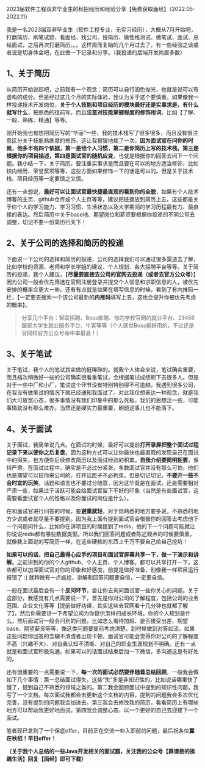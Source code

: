2023届软件工程双非毕业生的秋招经历和经验分享【免费获取面经】（2022.05-2022.11）

我是一名2023届双非毕业生（软件工程专业，无实习经历），大概从7月开始吧，打磨简历、刷笔试题、看面经、找公司、投简历、做性格测试、做笔试、面试、总结面试，之后再次打磨简历。。。这样周而复始的几个月过去了，有一些经验之谈或者说是切身体会吧，在此做一下记录和分享。（我投递的后端开发岗居多数）

## 1、关于简历

从简历开始说起吧，之前我有一个观念：简历可以自行润色抛光，也就是说可以有虚构的成分。但是经过这几个月的实际体验，我认为关于这个要慎重。如果像我一样投递技术开发岗位，**关于个人技能和项目经历的模块最好还是实事求是，有什么就写什么**，把熟悉的往前写，而且**注意对技能掌握程度的修饰用词**，比如【了解、一般、熟练、精通】等等。

刚开始我也有想把简历写的“华丽”一些，我的技术栈写了很多很多，而且没有很注意区分关于技能熟练度的修饰，这让我狠狠地栽了一次。**因为面试官在问你的时候，他多半有四个依据，第一是他个人习惯，第二是你简历上写的技术栈，第三是根据你的项目描述，第四是面试官的随机应变**，也就是根据你的回答去问下一个问题。我小结一下，关于简历，要注重实事求是而且要在可以的地方适当修饰，比如校内经历、荣誉奖项等等，这些方面如果修饰一下的话是可以的。但是关于技术栈、项目经历等一定要慎之又慎。

还有一点想说，**最好可以让面试官最快捷最直观的看到你的全貌**，如果有个人技术博客的主页、github仓库或个人主页等等，建议把链接放到简历上去，这些都是关于你个人的学习能力、学习习惯、生活状态以及大学期间的学习历程最有力、最直接的表达。然后简历中关于base地、期望岗位和薪资要根据你投递的不同公司去调整，切记不要一份简历行天下！

## 2、关于公司的选择和简历的投递

下面说一下公司的选择和简历的投递，公司的选择我们可以通过很多渠道去了解，比如学校的资源、老师和学长学姐的建议、个人规划、各大招聘平台等等。关于简历的投递，我个人建议，【**尽量要直接去公司的官网去投递（或者去官方公众号）**】因为公司一般会优先筛选在官网注册登录并提交个人信息和求职信息的人，被优先安排的概率会更大一些。还有有点就是如果在填写信息的时候，看到了有内推码一栏，【一定要去搜索一个该公司最新的**内推码**填写上去，这也会提升你被优先考虑的概率】。

> 分享几个平台：智联招聘、Boss直聘、你的学校官网的就业平台、23456国家大学生就业服务平台、牛客等等（个人感觉Boss挺好用的，不过还是官网和官方公众号命中率最高！）

## 3、关于笔试

关于笔试，我个人的笔试其实做的挺稀碎的。就我个人体会来说，笔试确实重要，而且档次稍微好一些的公司确实很看重笔试，会根据笔试成绩刷下去很多人。但是对于一些中厂和小厂，笔试这个环节没有特别特别得不可逾越。我遇到很多公司，在我没有做笔试的情况下就已经通知我面试了。对此我仅想表达一种观念，就是我们大可放宽心态，很多事情没有我们印象中的那么死板，我们的思想活一些，可能事情就没有那么难办。当然还是硬实力最重要，刷题这事儿也不能落下。

## 4、关于面试

关于面试，我简单说几点。在面试的时候，最好可以提前**打开录屏把整个面试过程记录下来以便你之后复盘**，因为这种方式可以让你最快也最直观的发现自己在面试中的得失，也方便你后续修改简历以及面试经验的积累。**自我介绍要简明扼要**，保持严肃。在面试过程中，确实是不必过分紧张，多数面试官并没有那么可怕，他们也是期望可以招你来公司的，打开话匣子不必拘束。但是切记切记，**不要开一些不合时宜的玩笑**，话题和语言也不要过分随意，因为这毕竟是在面试，还是需要相对严肃一些，如果过于活跃可能会给面试官留下不好的印象（当然是有些面试官，这需要看面试官个人的性格以及你面试的岗位是什么）。

在和面试官进行问答的时候，要**避重就轻**，对于你熟悉的地方要多说，不熟悉的地方少说或者就尽量不要提到。因为我上面有提到面试官会根据你的回答去考虑他下一个问题问什么，比如你在讲项目的时候提到了redis，他的下一个问题可能就让你说说redis都有哪些数据类型。所以我们回答问题或者陈述观点的时候要慎重，就像我上面说的写简历一样，在这些硬核的东西上千万不要自己给自己挖坑！

**如果可以的话，把自己最得心应手的项目和面试官屏幕共享一下，做一下演示和讲解**。之前讲到的你的个人github、个人主页、个人博客，都可以共享打开一下，这些都可以加深面试官对你的印象和好感度，前提是做好准备，别像我一样项目运行报错了 :( 就稍微有一点尴尬，讲解和回答问题要自信，一定要自信。

一般在面试最后会有一个**反问环节**，会让你去询问面试官一些你关心的问题。关于这部分，我感觉有几点需要说一下，首先是你对公司的了解程度，包括公司的业务范围、企业文化等等【提前做好功课，其实这些去官网看十几分钟也就都了解了】，然后你需要讲一下希望公司为你提供怎样的成长环境，你的个人规划是什么。然后面试官一般会问到的问题，比如怎么看待加班、是否接受出差、期望base、期望薪资等等，像这类问题要提前考虑清楚，到时候做到对答如流，如果这些问题你回答的含糊不清或者出现卡顿，面试官可能会觉得你对公司的了解程度不高（兴趣不大）、对自我认知不清晰、对自己的职业生涯规划不明确。还有一点就是和面试官积极沟通，如果可以的话面试结束后加一下微信，多沟通这是有好处的。

还有很重要的一点需要说一下，**每一次的面试必然要伴随着总结回顾**，一般我会做如下几个事情：第一总结面试得失，这些“失”多是非知识性的，比如说话哪里快了慢了，提到自己不熟悉的领域之类的。第二我会回顾面试中提到的知识性问题，我写了一个文档，每次面试我都会去更新这个文档的内容，提到的问题我会多次优化完善，没有提到的问题我会加进去。第三我会去修改我的简历，看看简历上有哪些地方可以帮助我更好地面试。第四我会调整心态，以一个更好的自己去迎接下一个面试。

笔者现已拿到了一个保底offer，目前正在交流一些入职前的问题，最后祝各位**赢在秋招！早日offer！**

**（关于我个人总结的一些Java开发相关的面试题，关注我的公众号【靠谱杨的挨踢生活】回复【面经】即可下载）**